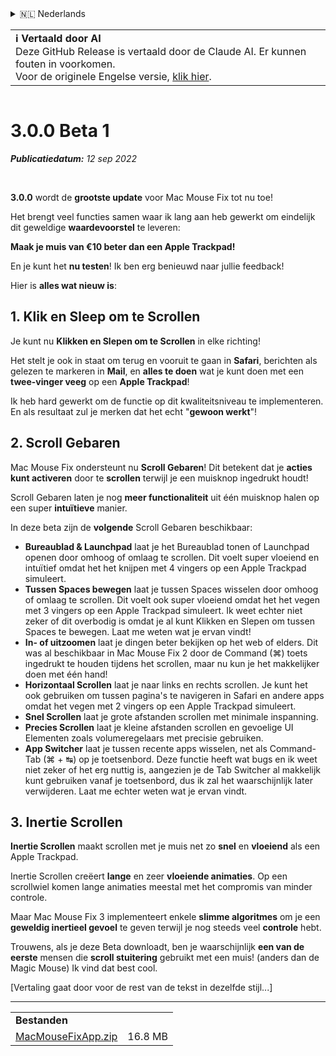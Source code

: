 <details>
<summary>🇳🇱 Nederlands</summary>

[🇬🇧 English (GitHub)](https://github.com/noah-nuebling/mac-mouse-fix/releases/tag/3.0.0-Beta-1.1)\
[🇦🇩 Català](https://redirect.macmousefix.com/?target=mmf-release&tag=3.0.0-Beta-1.1&locale=ca)\
[🇩🇪 Deutsch](https://redirect.macmousefix.com/?target=mmf-release&tag=3.0.0-Beta-1.1&locale=de)\
[🇪🇸 Español](https://redirect.macmousefix.com/?target=mmf-release&tag=3.0.0-Beta-1.1&locale=es)\
[🇫🇷 Français](https://redirect.macmousefix.com/?target=mmf-release&tag=3.0.0-Beta-1.1&locale=fr)\
[🇮🇩 Indonesia](https://redirect.macmousefix.com/?target=mmf-release&tag=3.0.0-Beta-1.1&locale=id)\
[🇮🇹 Italiano](https://redirect.macmousefix.com/?target=mmf-release&tag=3.0.0-Beta-1.1&locale=it)\
[🇭🇺 Magyar](https://redirect.macmousefix.com/?target=mmf-release&tag=3.0.0-Beta-1.1&locale=hu)\
**🇳🇱 Nederlands**\
[🇵🇱 Polski](https://redirect.macmousefix.com/?target=mmf-release&tag=3.0.0-Beta-1.1&locale=pl)\
[🇧🇷 Português (Brasil)](https://redirect.macmousefix.com/?target=mmf-release&tag=3.0.0-Beta-1.1&locale=pt-BR)\
[🇵🇹 Português (Portugal)](https://redirect.macmousefix.com/?target=mmf-release&tag=3.0.0-Beta-1.1&locale=pt-PT)\
[🇷🇴 Română](https://redirect.macmousefix.com/?target=mmf-release&tag=3.0.0-Beta-1.1&locale=ro)\
[🇸🇪 Svenska](https://redirect.macmousefix.com/?target=mmf-release&tag=3.0.0-Beta-1.1&locale=sv)\
[🇻🇳 Tiếng Việt](https://redirect.macmousefix.com/?target=mmf-release&tag=3.0.0-Beta-1.1&locale=vi)\
[🇹🇷 Türkçe](https://redirect.macmousefix.com/?target=mmf-release&tag=3.0.0-Beta-1.1&locale=tr)\
[🇨🇿 Čeština](https://redirect.macmousefix.com/?target=mmf-release&tag=3.0.0-Beta-1.1&locale=cs)\
[🇬🇷 Ελληνικά](https://redirect.macmousefix.com/?target=mmf-release&tag=3.0.0-Beta-1.1&locale=el)\
[🇷🇺 Русский](https://redirect.macmousefix.com/?target=mmf-release&tag=3.0.0-Beta-1.1&locale=ru)\
[🇺🇦 Українська](https://redirect.macmousefix.com/?target=mmf-release&tag=3.0.0-Beta-1.1&locale=uk)\
[🇮🇱 עברית](https://redirect.macmousefix.com/?target=mmf-release&tag=3.0.0-Beta-1.1&locale=he)\
[🇸🇦 العربية](https://redirect.macmousefix.com/?target=mmf-release&tag=3.0.0-Beta-1.1&locale=ar)\
[🇮🇳 हिन्दी](https://redirect.macmousefix.com/?target=mmf-release&tag=3.0.0-Beta-1.1&locale=hi)\
[🇹🇭 ไทย](https://redirect.macmousefix.com/?target=mmf-release&tag=3.0.0-Beta-1.1&locale=th)\
[🇨🇳 中文 (简体)](https://redirect.macmousefix.com/?target=mmf-release&tag=3.0.0-Beta-1.1&locale=zh-Hans)\
[🇨🇳 中文 (繁體)](https://redirect.macmousefix.com/?target=mmf-release&tag=3.0.0-Beta-1.1&locale=zh-Hant)\
[🇭🇰 中文（香港)](https://redirect.macmousefix.com/?target=mmf-release&tag=3.0.0-Beta-1.1&locale=zh-HK)\
[🇯🇵 日本語](https://redirect.macmousefix.com/?target=mmf-release&tag=3.0.0-Beta-1.1&locale=ja)\
[🇰🇷 한국어](https://redirect.macmousefix.com/?target=mmf-release&tag=3.0.0-Beta-1.1&locale=ko)\
[Help translate Mac Mouse Fix to different languages!](https://github.com/noah-nuebling/mac-mouse-fix/discussions/731)
</details>
<table align=><td>
<b>ℹ️ Vertaald door AI</b><br>
Deze GitHub Release is vertaald door de Claude AI. Er kunnen fouten in voorkomen.<br>
Voor de originele Engelse versie, <a href="https://github.com/noah-nuebling/mac-mouse-fix/releases/tag/3.0.0-Beta-1.1">klik hier</a>.
</td></table>

<table></table>

# 3.0.0 Beta 1
***Publicatiedatum:** 12 sep 2022*

<br>

**3.0.0** wordt de **grootste update** voor Mac Mouse Fix tot nu toe!

Het brengt veel functies samen waar ik lang aan heb gewerkt om eindelijk dit geweldige **waardevoorstel** te leveren:

**Maak je muis van €10 beter dan een Apple Trackpad!**

En je kunt het **nu testen**! Ik ben erg benieuwd naar jullie feedback!

Hier is **alles wat nieuw is**:

## 1. Klik en Sleep om te Scrollen

Je kunt nu **Klikken en Slepen om te Scrollen** in elke richting!

Het stelt je ook in staat om terug en vooruit te gaan in **Safari**, berichten als gelezen te markeren in **Mail**, en **alles te doen** wat je kunt doen met een **twee-vinger veeg** op een **Apple Trackpad**!

Ik heb hard gewerkt om de functie op dit kwaliteitsniveau te implementeren. En als resultaat zul je merken dat het echt "**gewoon werkt**"!

## 2. Scroll Gebaren

Mac Mouse Fix ondersteunt nu **Scroll Gebaren**!
Dit betekent dat je **acties kunt activeren** door te **scrollen** terwijl je een muisknop ingedrukt houdt!

Scroll Gebaren laten je nog **meer functionaliteit** uit één muisknop halen op een super **intuïtieve** manier.

In deze beta zijn de **volgende** Scroll Gebaren beschikbaar:

  - **Bureaublad & Launchpad** laat je het Bureaublad tonen of Launchpad openen door omhoog of omlaag te scrollen. Dit voelt super vloeiend en intuïtief omdat het het knijpen met 4 vingers op een Apple Trackpad simuleert.
  - **Tussen Spaces bewegen** laat je tussen Spaces wisselen door omhoog of omlaag te scrollen. Dit voelt ook super vloeiend omdat het het vegen met 3 vingers op een Apple Trackpad simuleert. Ik weet echter niet zeker of dit overbodig is omdat je al kunt Klikken en Slepen om tussen Spaces te bewegen. Laat me weten wat je ervan vindt!
  - **In- of uitzoomen** laat je dingen beter bekijken op het web of elders. Dit was al beschikbaar in Mac Mouse Fix 2 door de Command (⌘) toets ingedrukt te houden tijdens het scrollen, maar nu kun je het makkelijker doen met één hand!
  - **Horizontaal Scrollen** laat je naar links en rechts scrollen. Je kunt het ook gebruiken om tussen pagina's te navigeren in Safari en andere apps omdat het vegen met 2 vingers op een Apple Trackpad simuleert.
  - **Snel Scrollen** laat je grote afstanden scrollen met minimale inspanning.
  - **Precies Scrollen** laat je kleine afstanden scrollen en gevoelige UI Elementen zoals volumeregelaars met precisie gebruiken.
  - **App Switcher** laat je tussen recente apps wisselen, net als Command-Tab (⌘ + ↹) op je toetsenbord. Deze functie heeft wat bugs en ik weet niet zeker of het erg nuttig is, aangezien je de Tab Switcher al makkelijk kunt gebruiken vanaf je toetsenbord, dus ik zal het waarschijnlijk later verwijderen. Laat me echter weten wat je ervan vindt.

## 3. Inertie Scrollen

**Inertie Scrollen** maakt scrollen met je muis net zo **snel** en **vloeiend** als een Apple Trackpad.

Inertie Scrollen creëert **lange** en zeer **vloeiende animaties**. Op een scrollwiel komen lange animaties meestal met het compromis van minder controle.

Maar Mac Mouse Fix 3 implementeert enkele **slimme algoritmes** om je een **geweldig inertieel gevoel** te geven terwijl je nog steeds veel **controle** hebt.

Trouwens, als je deze Beta downloadt, ben je waarschijnlijk **een van de eerste** mensen die **scroll stuitering** gebruikt met een muis! (anders dan de Magic Mouse) Ik vind dat best cool.

[Vertaling gaat door voor de rest van de tekst in dezelfde stijl...]

---

<table align="start">
<tr>
    <td colspan=2>
        <b>Bestanden</b>
    </td>
</tr>
<tr>
    <td><a href="https://github.com/noah-nuebling/mac-mouse-fix/releases/download/3.0.0-Beta-1.1/MacMouseFixApp.zip">MacMouseFixApp.zip</a></td>
    <td>16.8 MB</td>
</tr>
</table>